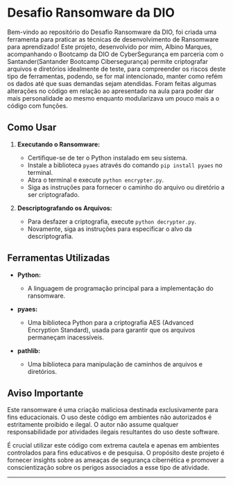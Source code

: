 # Desafio Ransomware da DIO

Bem-vindo ao repositório do Desafio Ransomware da DIO, foi criada uma ferramenta para praticar as técnicas de desenvolvimento de Ransomware para aprendizado! Este projeto, desenvolvido por mim, Albino Marques, acompanhando o Bootcamp da DIO de CyberSegurança em parceria com o Santander(Santander Bootcamp Cibersegurança) permite criptografar arquivos e diretórios idealmente de teste, para compreender os riscos deste tipo de ferramentas, podendo, se for mal intencionado, manter como refém os dados até que suas demandas sejam atendidas.
Foram feitas algumas alterações no código em relação ao apresentado na aula para poder dar mais personalidade ao mesmo enquanto modularizava um pouco mais a o código com funções.

## Como Usar

1. **Executando o Ransomware:**
   - Certifique-se de ter o Python instalado em seu sistema.
   - Instale a biblioteca `pyaes` através do comando `pip install pyaes` no terminal.
   - Abra o terminal e execute `python encrypter.py`.
   - Siga as instruções para fornecer o caminho do arquivo ou diretório a ser criptografado.

2. **Descriptografando os Arquivos:**
   - Para desfazer a criptografia, execute `python decrypter.py`.
   - Novamente, siga as instruções para especificar o alvo da descriptografia.

## Ferramentas Utilizadas

- **Python:**
  - A linguagem de programação principal para a implementação do ransomware.

- **pyaes:**
  - Uma biblioteca Python para a criptografia AES (Advanced Encryption Standard), usada para garantir que os arquivos permaneçam inacessíveis.

- **pathlib:**
  - Uma biblioteca para manipulação de caminhos de arquivos e diretórios.


## Aviso Importante

Este ransomware é uma criação maliciosa destinada exclusivamente para fins educacionais. O uso deste código em ambientes não autorizados é estritamente proibido e ilegal. O autor não assume qualquer responsabilidade por atividades ilegais resultantes do uso deste software.

É crucial utilizar este código com extrema cautela e apenas em ambientes controlados para fins educativos e de pesquisa. O propósito deste projeto é fornecer insights sobre as ameaças de segurança cibernética e promover a conscientização sobre os perigos associados a esse tipo de atividade.

---
